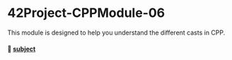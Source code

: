 # 42Project-CPPModule-06
This module is designed to help you understand the different casts in CPP.
#### 📄 [subject](https://github.com/ncallie/42Project-CPPModule-06/blob/main/06.subject.pdf)
